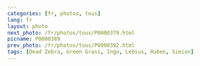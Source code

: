 ```yaml
---
categories: [fr, photos, tous]
lang: fr
layout: photo
next_photo: /fr/photos/tous/P0000379.html
picname: P0000389
prev_photo: /fr/photos/tous/P0000392.html
tags: [Dead Zebra, Green Grass, Ingo, Lebius, Ruben, Simion]
---
```

